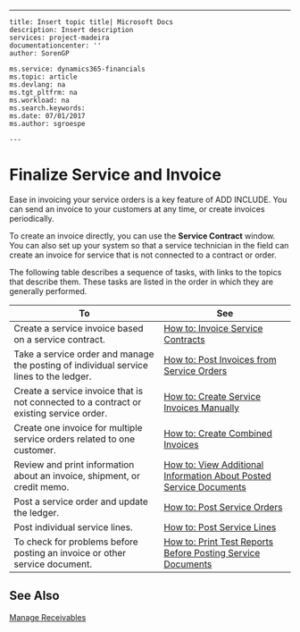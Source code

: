 ---
    title: Insert topic title| Microsoft Docs
    description: Insert description
    services: project-madeira
    documentationcenter: ''
    author: SorenGP

    ms.service: dynamics365-financials
    ms.topic: article
    ms.devlang: na
    ms.tgt_pltfrm: na
    ms.workload: na
    ms.search.keywords:
    ms.date: 07/01/2017
    ms.author: sgroespe

    ---
# Finalize Service and Invoice
Ease in invoicing your service orders is a key feature of ADD INCLUDE<!--[!INCLUDE[navnow](../ApplicationDesign/includes/navnow_md.md)]-->. You can send an invoice to your customers at any time, or create invoices periodically.  
  
 To create an invoice directly, you can use the **Service Contract** window. You can also set up your system so that a service technician in the field can create an invoice for service that is not connected to a contract or order.  
  
 The following table describes a sequence of tasks, with links to the topics that describe them. These tasks are listed in the order in which they are generally performed.  
  
|**To**|**See**|  
|------------|-------------|  
|Create a service invoice based on a service contract.|[How to: Invoice Service Contracts](../Finance/how-to-invoice-service-contracts.md)|  
|Take a service order and manage the posting of individual service lines to the ledger.|[How to: Post Invoices from Service Orders](../Service/how-to-post-invoices-from-service-orders.md)|  
|Create a service invoice that is not connected to a contract or existing service order.|[How to: Create Service Invoices Manually](../Service/how-to-create-service-invoices-manually.md)|  
|Create one invoice for multiple service orders related to one customer.|[How to: Create Combined Invoices](../Service/how-to-create-combined-invoices.md)|  
|Review and print information about an invoice, shipment, or credit memo.|[How to: View Additional Information About Posted Service Documents](../Service/how-to-view-additional-information-about-posted-service-documents.md)|  
|Post a service order and update the ledger.|[How to: Post Service Orders](../Service/how-to-post-service-orders.md)|  
|Post individual service lines.|[How to: Post Service Lines](../Service/how-to-post-service-lines.md)|  
|To check for problems before posting an invoice or other service document.|[How to: Print Test Reports Before Posting Service Documents](../Service/how-to-print-test-reports-before-posting-service-documents.md)|  
  
## See Also  
 [Manage Receivables](../Finance/manage-receivables.md)